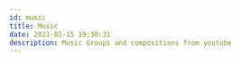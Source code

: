 ```yaml
---
id: music
title: Music
date: 2021-02-15 19:30:31
description: Music Groups and compositions from youtube
---
```


